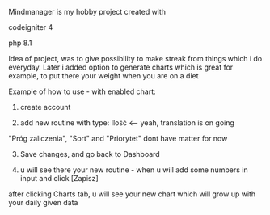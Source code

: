 Mindmanager is my hobby project created with

codeigniter 4

php 8.1


Idea of project, was to give possibility to make streak from things which i do everyday.
Later i added option to generate charts which is great for example, to put there your weight when 
you are on a diet


Example of how to use - with enabled chart:

1. create account

2. add new routine with type: Ilość    <-- yeah, translation is on going

"Próg zaliczenia", "Sort" and "Priorytet" dont have matter for now

3. Save changes, and go back to Dashboard

4. u will see there your new routine - when u will add some numbers in input and click [Zapisz]

after clicking Charts tab, u will see your new chart which will grow up with your daily given data